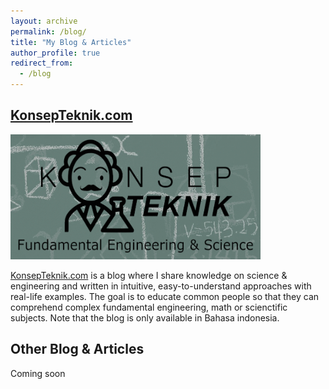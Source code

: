 ```yaml
---
layout: archive
permalink: /blog/
title: "My Blog & Articles"
author_profile: true
redirect_from:
  - /blog
---
```


## [KonsepTeknik.com](https://konsepteknik.com)

<img src="../files/Konsep-Teknik.jpg" width="400" height="200">

[KonsepTeknik.com](https://konsepteknik.com) is a blog where I share knowledge on science & engineering and written in  intuitive, easy-to-understand approaches with real-life examples. The goal is to educate common people so that they can comprehend complex fundamental engineering, math or scienctific subjects. Note that the blog is only available in Bahasa indonesia. 

## Other Blog & Articles

Coming soon
